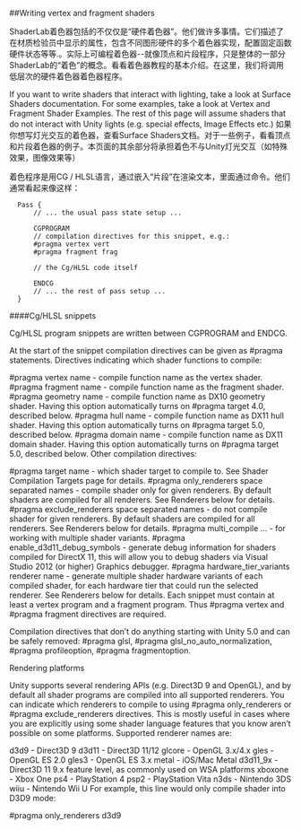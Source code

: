 ##Writing vertex and fragment shaders

ShaderLab着色器包括的不仅仅是“硬件着色器”。他们做许多事情。它们描述了在材质检验员中显示的属性，包含不同图形硬件的多个着色器实现，配置固定函数硬件状态等等.。实际上可编程着色器--就像顶点和片段程序，只是整体的一部分ShaderLab的“着色”的概念。看看着色器教程的基本介绍。在这里，我们将调用低层次的硬件着色器着色器程序。

If you want to write shaders that interact with lighting, take a look at Surface Shaders documentation. For some examples, take a look at Vertex and Fragment Shader Examples. The rest of this page will assume shaders that do not interact with Unity lights (e.g. special effects, Image Effects etc.)
如果你想写灯光交互的着色器，查看Surface Shaders文档。对于一些例子，看看顶点和片段着色器的例子。本页面的其余部分将承担着色不与Unity灯光交互（如特殊效果，图像效果等）

着色程序是用CG / HLSL语言，通过嵌入“片段”在渲染文本，里面通过命令。他们通常看起来像这样：

```
  Pass {
      // ... the usual pass state setup ...
      
      CGPROGRAM
      // compilation directives for this snippet, e.g.:
      #pragma vertex vert
      #pragma fragment frag
      
      // the Cg/HLSL code itself
      
      ENDCG
      // ... the rest of pass setup ...
  }
```

####Cg/HLSL snippets

Cg/HLSL program snippets are written between CGPROGRAM and ENDCG.

At the start of the snippet compilation directives can be given as #pragma statements. Directives indicating which shader functions to compile:

#pragma vertex name - compile function name as the vertex shader.
#pragma fragment name - compile function name as the fragment shader.
#pragma geometry name - compile function name as DX10 geometry shader. Having this option automatically turns on #pragma target 4.0, described below.
#pragma hull name - compile function name as DX11 hull shader. Having this option automatically turns on #pragma target 5.0, described below.
#pragma domain name - compile function name as DX11 domain shader. Having this option automatically turns on #pragma target 5.0, described below.
Other compilation directives:

#pragma target name - which shader target to compile to. See Shader Compilation Targets page for details.
#pragma only_renderers space separated names - compile shader only for given renderers. By default shaders are compiled for all renderers. See Renderers below for details.
#pragma exclude_renderers space separated names - do not compile shader for given renderers. By default shaders are compiled for all renderers. See Renderers below for details.
#pragma multi_compile … - for working with multiple shader variants.
#pragma enable_d3d11_debug_symbols - generate debug information for shaders compiled for DirectX 11, this will allow you to debug shaders via Visual Studio 2012 (or higher) Graphics debugger.
#pragma hardware_tier_variants renderer name - generate multiple shader hardware variants of each compiled shader, for each hardware tier that could run the selected renderer. See Renderers below for details.
Each snippet must contain at least a vertex program and a fragment program. Thus #pragma vertex and #pragma fragment directives are required.

Compilation directives that don’t do anything starting with Unity 5.0 and can be safely removed: #pragma glsl, #pragma glsl_no_auto_normalization, #pragma profileoption, #pragma fragmentoption.

Rendering platforms

Unity supports several rendering APIs (e.g. Direct3D 9 and OpenGL), and by default all shader programs are compiled into all supported renderers. You can indicate which renderers to compile to using #pragma only_renderers or #pragma exclude_renderers directives. This is mostly useful in cases where you are explicitly using some shader language features that you know aren’t possible on some platforms. Supported renderer names are:

d3d9 - Direct3D 9
d3d11 - Direct3D 11/12
glcore - OpenGL 3.x/4.x
gles - OpenGL ES 2.0
gles3 - OpenGL ES 3.x
metal - iOS/Mac Metal
d3d11_9x - Direct3D 11 9.x feature level, as commonly used on WSA platforms
xboxone - Xbox One
ps4 - PlayStation 4
psp2 - PlayStation Vita
n3ds - Nintendo 3DS
wiiu - Nintendo Wii U
For example, this line would only compile shader into D3D9 mode:

#pragma only_renderers d3d9